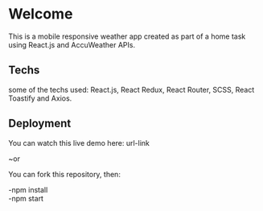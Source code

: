 # Welcome

This is a mobile responsive weather app created as part of a home task using React.js and AccuWeather APIs.

## Techs

some of the techs used: React.js, React Redux, React Router, SCSS, React Toastify and Axios.

## Deployment

You can watch this live demo here: url-link

~or

You can fork this repository, then:

-npm install
<br/>
-npm start
